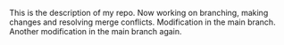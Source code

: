 This is the description of my repo. Now working on branching, making changes and resolving merge conflicts. Modification in the main branch. Another modification in the main branch again.
